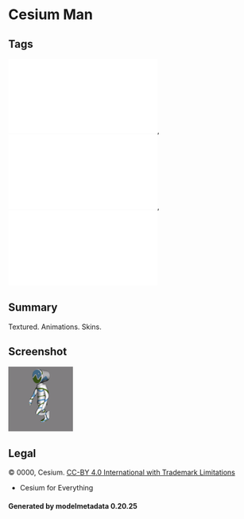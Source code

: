 # Cesium Man

## Tags

![core](../../Models-core.md), ![issues](../../Models-issues.md), ![testing](../../Models-testing.md)

## Summary

Textured. Animations. Skins.

## Screenshot

![screenshot](screenshot/screenshot.gif)

## Legal

&copy; 0000, Cesium. [CC-BY 4.0 International with Trademark Limitations]()

 - Cesium for Everything

#### Generated by modelmetadata 0.20.25